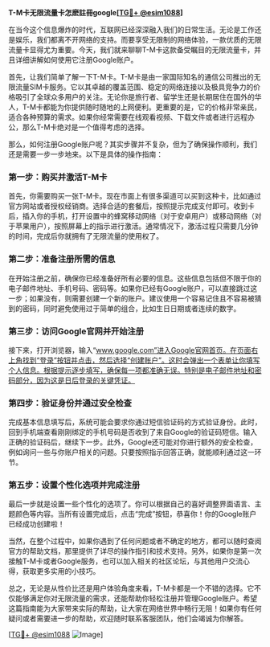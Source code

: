 **T-M卡无限流量卡怎麽註冊google[[TG💪+ @esim1088](https://t.me/s/esim1088)]**

在当今这个信息爆炸的时代，互联网已经深深融入我们的日常生活。无论是工作还是娱乐，我们都离不开网络的支持。而要享受无限制的网络体验，一款优质的无限流量卡显得尤为重要。今天，我们就来聊聊T-M卡这款备受瞩目的无限流量卡，并且详细讲解如何使用它注册Google账户。

首先，让我们简单了解一下T-M卡。T-M卡是由一家国际知名的通信公司推出的无限流量SIM卡服务。它以其卓越的覆盖范围、稳定的网络连接以及极具竞争力的价格吸引了全球众多用户的关注。无论你是旅行者、留学生还是长期居住在国外的华人，T-M卡都能为你提供随时随地的上网便利。更重要的是，它的价格非常亲民，适合各种预算的需求。如果你经常需要在线观看视频、下载文件或者进行远程办公，那么T-M卡绝对是一个值得考虑的选择。

那么，如何注册Google账户呢？其实步骤并不复杂，但为了确保操作顺利，我们还是需要一步一步地来。以下是具体的操作指南：

### 第一步：购买并激活T-M卡

首先，你需要购买一张T-M卡。现在市面上有很多渠道可以买到这种卡，比如通过官方网站或者授权经销商。选择合适的套餐后，按照提示完成支付即可。收到卡后，插入你的手机，打开设置中的蜂窝移动网络（对于安卓用户）或移动网络（对于苹果用户），按照屏幕上的指示进行激活。通常情况下，激活过程只需要几分钟的时间，完成后你就拥有了无限流量的使用权了。

### 第二步：准备注册所需的信息

在开始注册之前，确保你已经准备好所有必要的信息。这些信息包括但不限于你的电子邮件地址、手机号码、密码等。如果你已经有Google账户，可以直接跳过这一步；如果没有，则需要创建一个新的账户。建议使用一个容易记住且不容易被猜到的密码，同时避免使用过于简单的组合，比如生日日期或者连续的数字。

### 第三步：访问Google官网并开始注册

接下来，打开浏览器，输入“www.google.com”进入Google官网首页。在页面右上角找到“登录”按钮并点击，然后选择“创建账户”。这时会弹出一个表单让你填写个人信息。根据提示逐步填写，确保每一项都准确无误。特别是电子邮件地址和密码部分，因为这是日后登录的关键凭证。

### 第四步：验证身份并通过安全检查

完成基本信息填写后，系统可能会要求你通过短信验证码的方式验证身份。此时，回到手机端查看刚刚绑定的手机号码是否收到了来自Google的验证码短信。输入正确的验证码后，继续下一步。此外，Google还可能对你进行额外的安全检查，例如询问一些与你账户相关的问题。只要按照指示回答正确，就能顺利通过这一环节。

### 第五步：设置个性化选项并完成注册

最后一步就是设置一些个性化的选项了。你可以根据自己的喜好调整界面语言、主题颜色等内容。当所有设置完成后，点击“完成”按钮，恭喜你！你的Google账户已经成功创建啦！

当然，在整个过程中，如果你遇到了任何问题或者不确定的地方，都可以随时查阅官方的帮助文档，那里提供了详尽的操作指引和技术支持。另外，如果你是第一次接触T-M卡或者Google服务，也可以加入相关的社区论坛，与其他用户交流心得，获取更多实用的小技巧。

总之，无论是从性价比还是用户体验角度来看，T-M卡都是一个不错的选择。它不仅能够满足你对无限流量的需求，还能帮助你轻松注册并管理Google账户。希望这篇指南能为大家带来实际的帮助，让大家在网络世界中畅行无阻！如果你有任何疑问或者需要进一步的帮助，欢迎随时联系客服团队，他们会竭诚为你解答。

[[TG💪+ @esim1088](https://t.me/s/esim1088) ![Image](https://i.postimg.cc/4NQfJmqS/Snipaste-2025-05-13-00-14-12.png)]